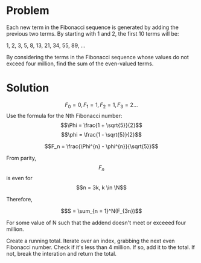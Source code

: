 # Problem

Each new term in the Fibonacci sequence is generated by adding the previous two terms. By starting with 1 and 2, the first 10 terms will be:

1, 2, 3, 5, 8, 13, 21, 34, 55, 89, ...

By considering the terms in the Fibonacci sequence whose values do not exceed four million, find the sum of the even-valued terms.

# Solution

$$F_0 = 0, F_1 = 1, F_2 = 1, F_3 = 2...$$
Use the formula for the Nth Fibonacci number:
$$\Phi = \frac{1 + \sqrt{5}}{2}$$
$$\phi = \frac{1 - \sqrt{5}}{2}$$

$$F_n = \frac{\Phi^{n} - \phi^{n}}{\sqrt{5}}$$

From parity, $$F_n$$ is even for $$n = 3k, k \in \N$$

Therefore,

$$S = \sum_{n = 1}^N(F_{3n})$$

For some value of N such that the addend doesn't meet or exceeed four million.

Create a running total. Iterate over an index, grabbing the next even Fibonacci number. Check if it's less than 4 million. If so, add it to the total. If not, break the interation and return the total.
